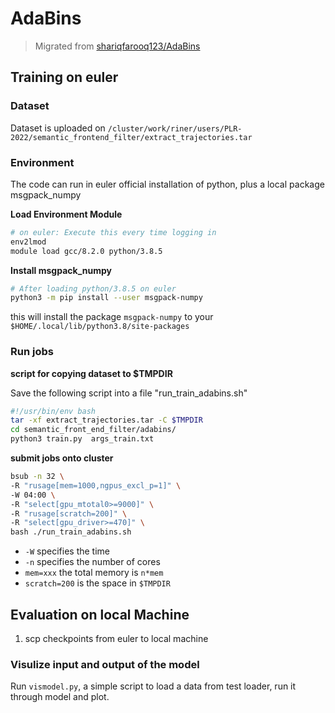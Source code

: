 # AdaBins

> Migrated from [shariqfarooq123/AdaBins](https://github.com/shariqfarooq123/AdaBins.git)

## Training on euler

### Dataset

Dataset is uploaded on `/cluster/work/riner/users/PLR-2022/semantic_frontend_filter/extract_trajectories.tar`

### Environment

The code can run in euler official installation of python, plus a local package msgpack_numpy

**Load Environment Module**

```bash
# on euler: Execute this every time logging in
env2lmod
module load gcc/8.2.0 python/3.8.5
```

**Install msgpack_numpy**

```bash
# After loading python/3.8.5 on euler
python3 -m pip install --user msgpack-numpy
```

this will install the package `msgpack-numpy` to your `$HOME/.local/lib/python3.8/site-packages` 

### Run jobs

**script for copying dataset to $TMPDIR**

Save the following script into a file "run_train_adabins.sh"

```bash
#!/usr/bin/env bash
tar -xf extract_trajectories.tar -C $TMPDIR
cd semantic_front_end_filter/adabins/
python3 train.py  args_train.txt
```

**submit jobs onto cluster**

```bash
bsub -n 32 \
-R "rusage[mem=1000,ngpus_excl_p=1]" \
-W 04:00 \
-R "select[gpu_mtotal0>=9000]" \
-R "rusage[scratch=200]" \
-R "select[gpu_driver>=470]" \
bash ./run_train_adabins.sh
```

- `-W` specifies the time
- `-n` specifies the number of cores
- `mem=xxx` the total memory is `n*mem`
- `scratch=200` is the space in `$TMPDIR`

## Evaluation on local Machine

1. scp checkpoints from euler to local machine

### Visulize input and output of the model

Run `vismodel.py`, a simple script to load a data from test loader, run it through model and plot.

